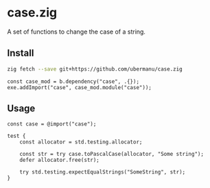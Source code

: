 # case.zig

A set of functions to change the case of a string.

## Install

```sh
zig fetch --save git+https://github.com/ubermanu/case.zig
```

```zig
const case_mod = b.dependency("case", .{});
exe.addImport("case", case_mod.module("case"));
```

## Usage

```zig
const case = @import("case");

test {
    const allocator = std.testing.allocator;

    const str = try case.toPascalCase(allocator, "Some string");
    defer allocator.free(str);

    try std.testing.expectEqualStrings("SomeString", str);
}
```

